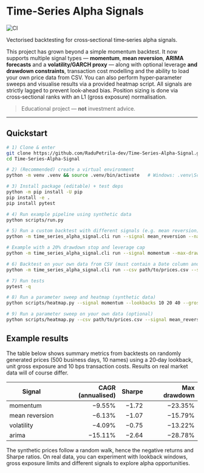 # Time-Series Alpha Signals
![CI](https://github.com/RaduPetrila-dev/Time-Series-Alpha-Signal/.github/workflows/ci.yml/badge.svg)

Vectorised backtesting for cross‑sectional time‑series alpha signals.

This project has grown beyond a simple momentum backtest.  It now supports
multiple signal types — **momentum**, **mean reversion**, **ARIMA forecasts** and a
**volatility/GARCH proxy** — along with optional leverage **and drawdown
constraints**, transaction cost modelling and the ability to load your own price
data from CSV.  You can also perform hyper‑parameter sweeps and visualise
results via a provided heatmap script.  All signals are strictly lagged to
prevent look‑ahead bias.  Position sizing is done via cross‑sectional ranks
with an L1 (gross exposure) normalisation.

> Educational project — **not** investment advice.

---

## Quickstart

```bash
# 1) Clone & enter
git clone https://github.com/RaduPetrila-dev/Time-Series-Alpha-Signal.git
cd Time-Series-Alpha-Signal

# 2) (Recommended) create a virtual environment
python -m venv .venv && source .venv/bin/activate   # Windows: .venv\Scripts\activate

# 3) Install package (editable) + test deps
python -m pip install -U pip
pip install -e .
pip install pytest

# 4) Run example pipeline using synthetic data
python scripts/run.py

# 5) Run a custom backtest with different signals (e.g. mean reversion)
python -m time_series_alpha_signal.cli run --signal mean_reversion --names 10 --days 500 --output tmpdir

# Example with a 20% drawdown stop and leverage cap
python -m time_series_alpha_signal.cli run --signal momentum --max-drawdown 0.2 --max-leverage 1.5 --names 10 --days 500 --output stopped

# 6) Backtest on your own data from CSV (must contain a Date column and asset prices)
python -m time_series_alpha_signal.cli run --csv path/to/prices.csv --signal momentum --lookback 20 --max-gross 1.0 --cost-bps 10 --output results

# 7) Run tests
pytest -q

# 8) Run a parameter sweep and heatmap (synthetic data)
python scripts/heatmap.py --signal momentum --lookbacks 10 20 40 --grosses 0.5 1.0 1.5 --output sweep

# 9) Run a parameter sweep on your own data (optional)
python scripts/heatmap.py --csv path/to/prices.csv --signal mean_reversion --lookbacks 10 20 40 --grosses 0.5 1.0 1.5 --output my_sweep
```

## Example results

The table below shows summary metrics from backtests on
randomly generated prices (500 business days, 10 names) using a 20‑day
lookback, unit gross exposure and 10 bps transaction costs.  Results on real
market data will of course differ.

| Signal           | CAGR (annualised) | Sharpe | Max drawdown |
|------------------|------------------:|------:|-------------:|
| momentum         |       −9.55%      | −1.72 | −23.35%      |
| mean reversion   |       −6.13%      | −1.07 | −15.79%      |
| volatility       |       −4.09%      | −0.75 | −13.22%      |
| arima            |      −15.11%      | −2.64 | −28.78%      |

The synthetic prices follow a random walk, hence the negative returns and
Sharpe ratios.  On real data, you can experiment with lookback windows,
gross exposure limits and different signals to explore alpha opportunities.



